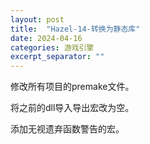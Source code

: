 ```yaml
---
layout: post
title:  "Hazel-14-转换为静态库"
date: 2024-04-16
categories: 游戏引擎
excerpt_separator: ""
---
```


修改所有项目的premake文件。

将之前的dll导入导出宏改为空。

添加无视遗弃函数警告的宏。
